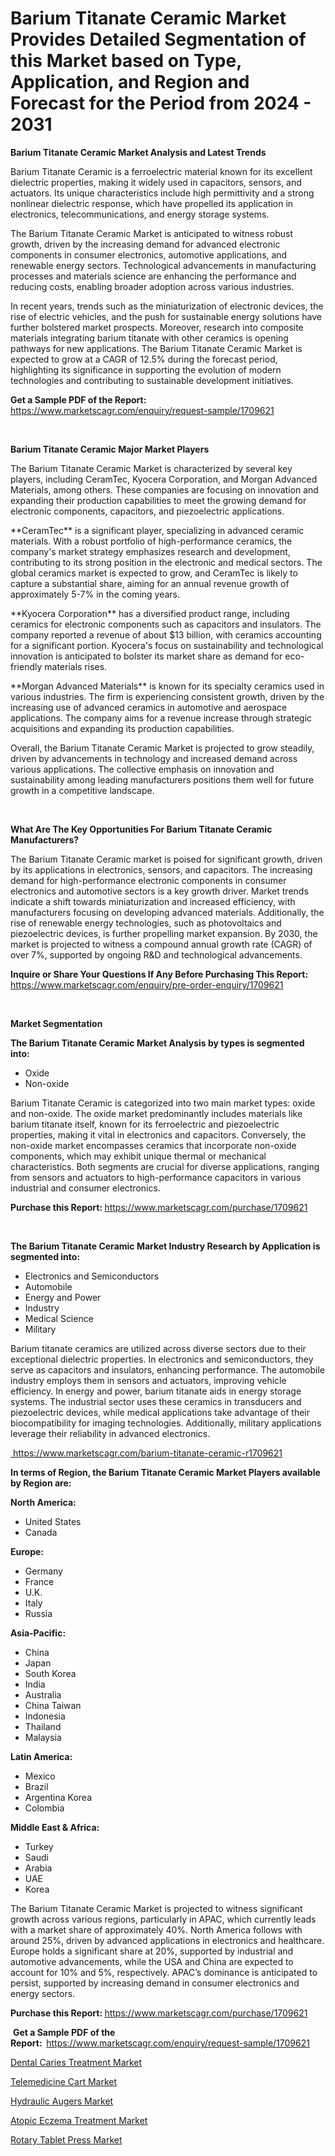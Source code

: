 <p><h1>Barium Titanate Ceramic Market Provides Detailed Segmentation of this Market based on Type, Application, and Region and Forecast for the Period from 2024 - 2031</h1></p><p><strong>Barium Titanate Ceramic Market Analysis and Latest Trends</strong></p>
<p><p>Barium Titanate Ceramic is a ferroelectric material known for its excellent dielectric properties, making it widely used in capacitors, sensors, and actuators. Its unique characteristics include high permittivity and a strong nonlinear dielectric response, which have propelled its application in electronics, telecommunications, and energy storage systems. </p><p>The Barium Titanate Ceramic Market is anticipated to witness robust growth, driven by the increasing demand for advanced electronic components in consumer electronics, automotive applications, and renewable energy sectors. Technological advancements in manufacturing processes and materials science are enhancing the performance and reducing costs, enabling broader adoption across various industries.</p><p>In recent years, trends such as the miniaturization of electronic devices, the rise of electric vehicles, and the push for sustainable energy solutions have further bolstered market prospects. Moreover, research into composite materials integrating barium titanate with other ceramics is opening pathways for new applications. The Barium Titanate Ceramic Market is expected to grow at a CAGR of 12.5% during the forecast period, highlighting its significance in supporting the evolution of modern technologies and contributing to sustainable development initiatives.</p></p>
<p><strong>Get a Sample PDF of the Report:&nbsp;</strong> <a href="https://www.marketscagr.com/enquiry/request-sample/1709621?utm_campaign=1284&utm_medium=2&utm_source=Github&utm_content=ia&utm_term=21102024&utm_id=barium-titanate-ceramic">https://www.marketscagr.com/enquiry/request-sample/1709621</a></p>
<p>&nbsp;</p>
<p><strong>Barium Titanate Ceramic Major Market Players</strong></p>
<p><p>The Barium Titanate Ceramic Market is characterized by several key players, including CeramTec, Kyocera Corporation, and Morgan Advanced Materials, among others. These companies are focusing on innovation and expanding their production capabilities to meet the growing demand for electronic components, capacitors, and piezoelectric applications.</p><p>**CeramTec** is a significant player, specializing in advanced ceramic materials. With a robust portfolio of high-performance ceramics, the company's market strategy emphasizes research and development, contributing to its strong position in the electronic and medical sectors. The global ceramics market is expected to grow, and CeramTec is likely to capture a substantial share, aiming for an annual revenue growth of approximately 5-7% in the coming years.</p><p>**Kyocera Corporation** has a diversified product range, including ceramics for electronic components such as capacitors and insulators. The company reported a revenue of about $13 billion, with ceramics accounting for a significant portion. Kyocera's focus on sustainability and technological innovation is anticipated to bolster its market share as demand for eco-friendly materials rises.</p><p>**Morgan Advanced Materials** is known for its specialty ceramics used in various industries. The firm is experiencing consistent growth, driven by the increasing use of advanced ceramics in automotive and aerospace applications. The company aims for a revenue increase through strategic acquisitions and expanding its production capabilities.</p><p>Overall, the Barium Titanate Ceramic Market is projected to grow steadily, driven by advancements in technology and increased demand across various applications. The collective emphasis on innovation and sustainability among leading manufacturers positions them well for future growth in a competitive landscape.</p></p>
<p>&nbsp;</p>
<p><strong>What Are The Key Opportunities For Barium Titanate Ceramic Manufacturers?</strong></p>
<p><p>The Barium Titanate Ceramic market is poised for significant growth, driven by its applications in electronics, sensors, and capacitors. The increasing demand for high-performance electronic components in consumer electronics and automotive sectors is a key growth driver. Market trends indicate a shift towards miniaturization and increased efficiency, with manufacturers focusing on developing advanced materials. Additionally, the rise of renewable energy technologies, such as photovoltaics and piezoelectric devices, is further propelling market expansion. By 2030, the market is projected to witness a compound annual growth rate (CAGR) of over 7%, supported by ongoing R&D and technological advancements.</p></p>
<p><strong>Inquire or Share Your Questions If Any Before Purchasing This Report:</strong> <a href="https://www.marketscagr.com/enquiry/pre-order-enquiry/1709621?utm_campaign=1284&utm_medium=2&utm_source=Github&utm_content=ia&utm_term=21102024&utm_id=barium-titanate-ceramic">https://www.marketscagr.com/enquiry/pre-order-enquiry/1709621</a></p>
<p>&nbsp;</p>
<p><strong>Market Segmentation</strong></p>
<p><strong>The Barium Titanate Ceramic Market Analysis by types is segmented into:</strong></p>
<p><ul><li>Oxide</li><li>Non-oxide</li></ul></p>
<p><p>Barium Titanate Ceramic is categorized into two main market types: oxide and non-oxide. The oxide market predominantly includes materials like barium titanate itself, known for its ferroelectric and piezoelectric properties, making it vital in electronics and capacitors. Conversely, the non-oxide market encompasses ceramics that incorporate non-oxide components, which may exhibit unique thermal or mechanical characteristics. Both segments are crucial for diverse applications, ranging from sensors and actuators to high-performance capacitors in various industrial and consumer electronics.</p></p>
<p><strong>Purchase this Report:&nbsp;</strong><a href="https://www.marketscagr.com/purchase/1709621?utm_campaign=1284&utm_medium=2&utm_source=Github&utm_content=ia&utm_term=21102024&utm_id=barium-titanate-ceramic">https://www.marketscagr.com/purchase/1709621</a></p>
<p>&nbsp;</p>
<p><strong>The Barium Titanate Ceramic Market Industry Research by Application is segmented into:</strong></p>
<p><ul><li>Electronics and Semiconductors</li><li>Automobile</li><li>Energy and Power</li><li>Industry</li><li>Medical Science</li><li>Military</li></ul></p>
<p><p>Barium titanate ceramics are utilized across diverse sectors due to their exceptional dielectric properties. In electronics and semiconductors, they serve as capacitors and insulators, enhancing performance. The automobile industry employs them in sensors and actuators, improving vehicle efficiency. In energy and power, barium titanate aids in energy storage systems. The industrial sector uses these ceramics in transducers and piezoelectric devices, while medical applications take advantage of their biocompatibility for imaging technologies. Additionally, military applications leverage their reliability in advanced electronics.</p></p>
<p><a href="https://www.marketscagr.com/barium-titanate-ceramic-r1709621?utm_campaign=1284&utm_medium=2&utm_source=Github&utm_content=ia&utm_term=21102024&utm_id=barium-titanate-ceramic">&nbsp;https://www.marketscagr.com/barium-titanate-ceramic-r1709621</a></p>
<p><strong>In terms of Region, the Barium Titanate Ceramic Market Players available by Region are:</strong></p>
<p>
    <p> <strong> North America: </strong>
        <ul>
            <li>United States</li>
            <li>Canada</li>
        </ul>
        </p> 
    <p> <strong> Europe: </strong>
        <ul>
            <li>Germany</li>
            <li>France</li>
            <li>U.K.</li>
            <li>Italy</li>
            <li>Russia</li>
        </ul>
        </p> 
    <p> <strong> Asia-Pacific: </strong>
        <ul>
            <li>China</li>
            <li>Japan</li>
            <li>South Korea</li>
            <li>India</li>
            <li>Australia</li>
            <li>China Taiwan</li>
            <li>Indonesia</li>
            <li>Thailand</li>
            <li>Malaysia</li>
        </ul>
        </p> 
    <p> <strong> Latin America: </strong>
        <ul>
            <li>Mexico</li>
            <li>Brazil</li>
            <li>Argentina Korea</li>
            <li>Colombia</li>
        </ul>
        </p> 
    <p> <strong> Middle East & Africa: </strong>
        <ul>
            <li>Turkey</li>
            <li>Saudi</li>
            <li>Arabia</li>
            <li>UAE</li>
            <li>Korea</li>
        </ul>
    </p>
    </p>
<p><p>The Barium Titanate Ceramic Market is projected to witness significant growth across various regions, particularly in APAC, which currently leads with a market share of approximately 40%. North America follows with around 25%, driven by advanced applications in electronics and healthcare. Europe holds a significant share at 20%, supported by industrial and automotive advancements, while the USA and China are expected to account for 10% and 5%, respectively. APAC’s dominance is anticipated to persist, supported by increasing demand in consumer electronics and energy sectors.</p></p>
<p><strong>Purchase this Report: </strong><a href="https://www.marketscagr.com/purchase/1709621?utm_campaign=1284&utm_medium=2&utm_source=Github&utm_content=ia&utm_term=21102024&utm_id=barium-titanate-ceramic">https://www.marketscagr.com/purchase/1709621</a></p>
<p>&nbsp;<strong>Get a Sample PDF of the Report:&nbsp;&nbsp;</strong><a href="https://www.marketscagr.com/enquiry/request-sample/1709621?utm_campaign=1284&utm_medium=2&utm_source=Github&utm_content=ia&utm_term=21102024&utm_id=barium-titanate-ceramic">https://www.marketscagr.com/enquiry/request-sample/1709621</a></p>
<p><strong></strong></p>
<p><p><a href="https://www.linkedin.com/pulse/dental-caries-treatment-market-ecosystem-competitive-zz5jc?utm_campaign=1284&utm_medium=2&utm_source=Github&utm_content=ia&utm_term=21102024&utm_id=barium-titanate-ceramic">Dental Caries Treatment Market</a></p><p><a href="https://www.linkedin.com/pulse/telemedicine-cart-market-size-share-analysis-growth-trends-m3u0e?utm_campaign=1284&utm_medium=2&utm_source=Github&utm_content=ia&utm_term=21102024&utm_id=barium-titanate-ceramic">Telemedicine Cart Market</a></p><p><a href="https://issuu.com/reportprime-2/docs/hydraulic-augers-market-size-2030.p_984b492301c810?utm_campaign=1284&utm_medium=2&utm_source=Github&utm_content=ia&utm_term=21102024&utm_id=barium-titanate-ceramic">Hydraulic Augers Market</a></p><p><a href="https://www.linkedin.com/pulse/insights-atopic-eczema-treatment-industry-market-financial-8unrc?utm_campaign=1284&utm_medium=2&utm_source=Github&utm_content=ia&utm_term=21102024&utm_id=barium-titanate-ceramic">Atopic Eczema Treatment Market</a></p><p><a href="https://issuu.com/reportprime-2/docs/rotary-tablet-press-market-size-203_e925a8ba635f7c?utm_campaign=1284&utm_medium=2&utm_source=Github&utm_content=ia&utm_term=21102024&utm_id=barium-titanate-ceramic">Rotary Tablet Press Market</a></p></p>